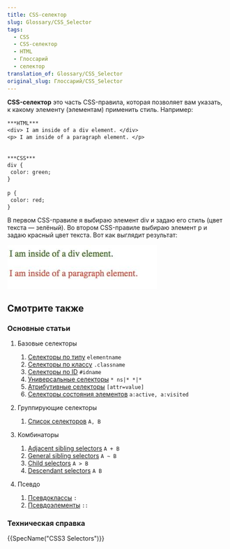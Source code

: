 ```yaml
---
title: CSS-селектор
slug: Glossary/CSS_Selector
tags:
  - CSS
  - CSS-селектор
  - HTML
  - Глоссарий
  - селектор
translation_of: Glossary/CSS_Selector
original_slug: Глоссарий/CSS_Selector
---
```


**CSS-селектор** это часть CSS-правила, которая позволяет вам указать, к какому элементу (элементам) применить стиль. Например:

```
***HTML***
<div> I am inside of a div element. </div>
<p> I am inside of a paragraph element. </p>


***CSS***
div {
 color: green;
}

p {
 color: red;
}
```

В первом CSS-правиле я выбираю элемент div и задаю его стиль (цвет текста — зелёный). Во втором CSS-правиле выбираю элемент p и задаю красный цвет текста. Вот как выглядит результат:

![CSS selector coding results](cssselectormdnglossary.jpg)

## Смотрите также

### Основные статьи

1. Базовые селекторы

   1. [Селекторы по типу](/ru/docs/Web/CSS/Type_selectors) `elementname`
   2. [Селекторы по классу](/ru/docs/Web/CSS/Class_selectors) `.classname`
   3. [Селекторы по ID](/ru/docs/Web/CSS/ID_selectors) `#idname`
   4. [Универсальные селекторы](/ru/docs/Web/CSS/Universal_selectors) `* ns|* *|*`
   5. [Атрибутивные селекторы](/ru/docs/Web/CSS/Attribute_selectors) `[attr=value]`
   6. [Селекторы состояния элементов](/ru/docs/Web/CSS/Pseudo-classes) `a:active, a:visited`

2. Группирующие селекторы

   1. [Список селекторов](/ru/docs/Web/CSS/Selector_list) `A, B`

3. Комбинаторы

   1. [Adjacent sibling selectors](/ru/docs/Web/CSS/Adjacent_sibling_selectors) `A + B`
   2. [General sibling selectors](/ru/docs/Web/CSS/General_sibling_selectors) `A ~ B`
   3. [Child selectors](/ru/docs/Web/CSS/Child_selectors) `A > B`
   4. [Descendant selectors](/ru/docs/Web/CSS/Descendant_selectors) `A B`

4. Псевдо

   1. [Псевдоклассы](/ru/docs/Web/CSS/Pseudo-classes) `:`
   2. [Псевдоэлементы](/ru/docs/Web/CSS/Pseudo-elements) `::`

### Техническая справка

{{SpecName("CSS3 Selectors")}}
